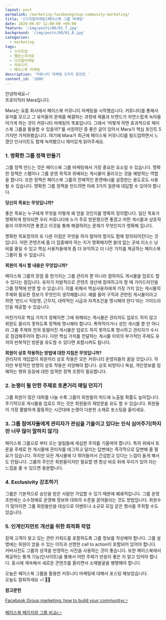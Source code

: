 ```yaml
---
layout: post
permalink: /marketing-facebookgroup-community-marketing/
title: '[디지털마케팅]페이스북 그룹 마케팅'
date: 2020-06-07 12:00:00 +09:00
feature: '/img/posts/08/01_T.jpg'
background: '/img/posts/08/01_B.jpg'
categories:
  - marketing
tags:
  - 스타트업
  - 밸런스히어로
  - 디지털마케팅
  - 커뮤니티
  - 페이스북 마케팅
description: '커뮤니티 마케팅 5가지 포인트 '
content_id: '1006'
---
```


안녕하세요~!<br>
프로이직러 Mara입니다. 

Mara는 요즘 회사에서 페이스북 커뮤니티 마케팅을 시작했습니다. 커뮤니티를 통해서 유저를 모으고 그 유저들의 문제를 해결하는 과정에 제품과 브랜드가 자연스럽게 녹아들어가게 하는 것이 커뮤니티 마케팅의 목표입니다. 그래서 '어떻게 하면 효과적으로 페이스북 그룹을 활용할 수 있을까?'를 서칭하던 중 좋은 글이 있어서 Mara가 핵심 포인트 5가지만 가져와봤습니다. 여기에 Mara가 최근에 페이스북 커뮤니티를 빌드업하면서 느꼈던 인사이트도 함께 녹여봤으니 재미있게 읽어주세요. 

### 1. 명확한 그룹 정책 만들기

그룹 정책 만드는 것은 페이스북 그룹 마케팅에서 가장 중요한 요소일 수 있습니다. 명확한 정책은 스팸이나 그룹 운영 목적과 위배되는 게시물이 올라오는 것을 예방하는 역할을 합니다. 또한 정책은 페이스북 그룹의 전체적인 톤앤매너를 설정한는 용도로도 사용 될 수 있습니다. 명확한 그룹 정책을 만드려면 아래 3가지 질문에 대답할 수 있어야 합니다. 

**당신의 목표는 무엇입니까?**

좋은 목표는 누구에게 무엇을 어떻게 왜 얻을 것인지를 명확히 정의합니다. 일단 목표가 명확하게 정의되면 우리 커뮤니티에 누가 주로 방문했으면 좋겠고 어떤 게시물과 상호작용이 이루어지면 좋겠고 이것을 통해 해결하려는 문제가 무엇인지가 명확해 집니다. 

명확한 목표정의의 또 다른 이점은 무엇을 하지 말아야 할지도 함께 정의되어진다는 것입니다. 어떤 콘텐츠에 좀 더 집중해야 하는 지가 명확해지면 쓸데 없는 곳에 리소스 낭비를 줄일 수 있고 핵심 사용자들에게 좀 더 유익하고 더 나은 가치를 제공하는 페이스북 그룹이 될 수 있습니다. 

**회원이 게시 할 내용은 무엇입니까?**

페이스북 그룹의 장점 중 한가지는 그룹 관리자 뿐 아니라 참여자도 게시물을 업로드 할 수 있다는 점입니다. 유저가 자발적으로 콘텐츠 생산에 참여하고자 할 때 가이드라인을 그룹 정책에 반영 할 수 있습니다. 이를 위해서 핵심사용자에게 가장 가치 있는 게시물의 주제와 필요한 정보가 무엇인지 생각해봅니다. 예를 들어 구직과 관련된 게시물이라고 하면 '반드시 직장명, 근무지, 대략적인 시급과 자격조건을 명시해야 한다'라는 가이드라인을 제공할 수 있습니다. 

마찬가지로 핵심 가치가 정해지면 그에 위해되는 게시물은 관리자도 업로드 하지 않고 회원도 올리지 못하도록 정책에 명시해야 합니다. 폭력적이거나 성인 게시물 뿐 만 아니라 그룹 주제와 전혀 동떨어진 게시물은 업로드 하지 못하도록 명시하고 관리자가 수시로 점검해주어야 합니다. 다만 핵심 가치를 전달하는 게시물 이외의 부가적인 주제도 유저의 반복적인 방문을 유도할 수 있다면 포함시켜도 됩니다.

**회원이 상호 작용하는 방법에 대한 지침은 무엇입니까?**<br>
관리자의 개입없이 회원끼리 상호 작용은 모든 커뮤니티 운영자들의 꿈일 것입니다. 하지만 부정적인 방향의 상호 작용은 지양해야 합니다. 상호 비방이나 욕설, 개인정보를 침해하는 행위 등등에 대한 엄격한 정책 조항이 필요합니다. 

### 2. 논쟁이 될 만한 주제로 토론거리 매일 던지기 

그룹 회원이 많은 대화를 나눌 수록 그룹이 회원들의 피드에 노출될 확률도 높아집니다. 주기적으로 게시물을 업로드 하는 것은 회원들의 재방문을 유도 할 수 있습니다. 회원들이 가장 활발하게 활동하는 시간대에 논쟁이 다분한 소재로 포스팅을 올리세요. 

### 3. 그룹 참여자들에게 관리자가 관심을 기울이고 있다는 인식 심어주기(하지만 너무 많이 말하지 않기)

페이스북 그룹으로 부터 오는 알림들에 세심한 주의를 기울여야 합니다. 특히 위에서 토론을 주제로 한 게시물에 관리자를 태그하고 달리는 답변에는 즉각적으로 답변해 줄 필요가 있습니다. 하지만 모든 게시물에 다 뛰어들어서 간섭받고 있다는 느낌이 들게 해서도 안됩니다. 그룹의 주인은 회원들이지만 필요할 땐 항상 바로 뒤에 우리가 있어 라는 느낌을 줄 수 있으면 충분합니다. 

### 4. Exclusivity 강조하기

그룹은 기본적으로 승인을 받은 사람만 가입할 수 있기 때문에 폐쇄적입니다. 그룹 운영 초반에는 소수정예로 운영해 정보와 대화의 수준을 끌어올리는 것도 방법입니다. 회원수가 많아지면 그룹 회원들만을 대상으로 이벤트나 소규모 모임 같은 행사를 주최할 수도 있습니다. 

### 5. 인게인지먼트 개선을 위한 최적화 작업

잠재 고객이 찾고 있는 관련 키워드를 포함하도록 그룹 정보를 작성해야 합니다. 그룹 설명에는 회원이 얻을 수 있는 이득과 선명한 call to action이 포함되어 있어야 합니다. 커버사진도 그룹의 성격을 반영하는 사진을 사용하는 것이 좋습니다. 또한 페이스북에서 제공하는 통계 기능(인사이트)을 통해서 어떤 주제가 반응이 좋은 지 알고 있어야 합니다. 동시에 계속해서 새로운 콘텐츠를 올리면서 소재발굴을 병행해야 합니다.  

오늘은 페이스북 그룹을 활용한 커뮤니티 마케팅에 대해서 포스팅 해보았습니다.<br>오늘도 칼퇴하세요 ~!  🙋‍♀️

**참고문헌** 

[Facebook Group marketing: how to build your community👉](https://sproutsocial.com/insights/marketing-tips-facebook-groups/)

[페이스북 페이지와 그룹 비교👉](https://marketstory24.tistory.com/48)
